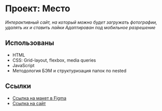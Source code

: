 # Проект: Место
*Интерактивный сайт, на который можно будет загружать фотографии, удалять их и ставить лайки*
*Адаптирован под мобильное разрешение*

## Использованы
- HTML
- CSS: Grid-layout, flexbox, media queries
- JavaScript
- Методология БЭМ и структуризация папок по nested

## Ссылки
- [Ссылка на макет в Figma](https://www.figma.com/file/2cn9N9jSkmxD84oJik7xL7/JavaScript.-Sprint-4?node-id=0-1&t=6WSmoTtR2SkNPzHB-0)
- [Ссылка на сайт](https://void4d.github.io/mesto/index.html)
